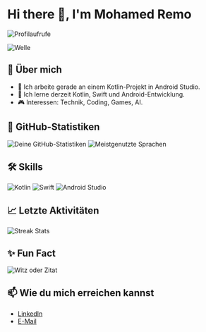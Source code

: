 # Hi there 👋, I'm Mohamed Remo

![Profilaufrufe](https://komarev.com/ghpvc/?username=mohamedremo&color=blue)

![Welle](https://capsule-render.vercel.app/api?type=waving&color=gradient&height=100&section=header&text=Willkommen!&fontSize=40&fontAlignY=40&animation=fadeIn)

## 🌟 Über mich

- 🔭 Ich arbeite gerade an einem Kotlin-Projekt in Android Studio.
- 🌱 Ich lerne derzeit Kotlin, Swift und Android-Entwicklung.
- 🎮 Interessen: Technik, Coding, Games, AI.

## 🚀 GitHub-Statistiken

![Deine GitHub-Statistiken](https://github-readme-stats.vercel.app/api?username=mohamedremo&show_icons=true&theme=radical)
![Meistgenutzte Sprachen](https://github-readme-stats.vercel.app/api/top-langs/?username=mohamedremo&layout=compact&theme=radical)

## 🛠️ Skills

![Kotlin](https://img.shields.io/badge/-Kotlin-0095D5?style=for-the-badge&logo=kotlin&logoColor=white)
![Swift](https://img.shields.io/badge/-Swift-FA7343?style=for-the-badge&logo=swift&logoColor=white)
![Android Studio](https://img.shields.io/badge/-Android_Studio-3DDC84?style=for-the-badge&logo=android-studio&logoColor=white)

## 📈 Letzte Aktivitäten

![Streak Stats](https://github-readme-streak-stats.herokuapp.com/?user=mohamedremo&theme=dark)

## ✨ Fun Fact
![Witz oder Zitat](https://readme-jokes.vercel.app/api)

## 📫 Wie du mich erreichen kannst

- [LinkedIn](https://www.linkedin.com/in/mohamed-remo-08835b2bb)
- [E-Mail](mailto:mohamed.remo@outlook.de)
